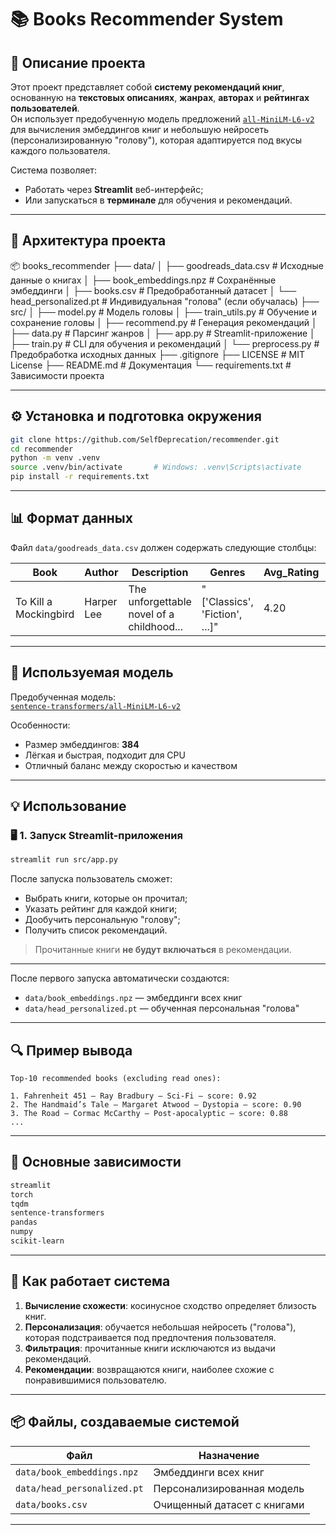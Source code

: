# 📚 Books Recommender System

## 🚀 Описание проекта

Этот проект представляет собой **систему рекомендаций книг**, основанную на **текстовых описаниях**, **жанрах**, **авторах** и **рейтингах пользователей**.  
Он использует предобученную модель предложений [`all-MiniLM-L6-v2`](https://huggingface.co/sentence-transformers/all-MiniLM-L6-v2) для вычисления эмбеддингов книг и небольшую нейросеть (персонализированную "голову"), которая адаптируется под вкусы каждого пользователя.

Система позволяет:
- Работать через **Streamlit** веб-интерфейс;
- Или запускаться в **терминале** для обучения и рекомендаций.

---

## 🧠 Архитектура проекта

📦 books_recommender
├── data/
│   ├── goodreads_data.csv   # Исходные данные о книгах
│   ├── book_embeddings.npz  # Сохранённые эмбеддинги
│   ├── books.csv            # Предобработанный датасет
│   └── head_personalized.pt # Индивидуальная "голова" (если обучалась)
├── src/
│   ├── model.py             # Модель головы
│   ├── train_utils.py       # Обучение и сохранение головы
│   ├── recommend.py         # Генерация рекомендаций
│   ├── data.py              # Парсинг жанров
│   ├── app.py               # Streamlit-приложение
│   ├── train.py             # CLI для обучения и рекомендаций
│   └── preprocess.py        # Предобработка исходных данных
├── .gitignore
├── LICENSE                  # MIT License
├── README.md                # Документация
└── requirements.txt         # Зависимости проекта

---

## ⚙️ Установка и подготовка окружения

```bash
git clone https://github.com/SelfDeprecation/recommender.git
cd recommender
python -m venv .venv
source .venv/bin/activate       # Windows: .venv\Scripts\activate
pip install -r requirements.txt
```

---

## 📊 Формат данных

Файл `data/goodreads_data.csv` должен содержать следующие столбцы:

| Book | Author | Description | Genres | Avg_Rating | Num_Ratings | URL |
|------|---------|------------|------------|----------|------|-----------|
| To Kill a Mockingbird | Harper Lee | The unforgettable novel of a childhood... | "['Classics', 'Fiction', ...]" | 4.20 | "5,691,311" | https://www.goodreads.com/book/show/2657.To_Kill_a_Mockingbird |


---

## 🧩 Используемая модель

Предобученная модель:  
[`sentence-transformers/all-MiniLM-L6-v2`](https://huggingface.co/sentence-transformers/all-MiniLM-L6-v2)

Особенности:
- Размер эмбеддингов: **384**
- Лёгкая и быстрая, подходит для CPU
- Отличный баланс между скоростью и качеством

---

## 💡 Использование

### 🖥️ 1. Запуск Streamlit-приложения

```bash
streamlit run src/app.py
```

После запуска пользователь сможет:
- Выбрать книги, которые он прочитал;
- Указать рейтинг для каждой книги;
- Дообучить персональную "голову";
- Получить список рекомендаций.

> Прочитанные книги **не будут включаться** в рекомендации.

---

После первого запуска автоматически создаются:
- `data/book_embeddings.npz` — эмбеддинги всех книг
- `data/head_personalized.pt` — обученная персональная "голова"

---

## 🔍 Пример вывода

```
Top-10 recommended books (excluding read ones):

1. Fahrenheit 451 — Ray Bradbury — Sci-Fi — score: 0.92
2. The Handmaid’s Tale — Margaret Atwood — Dystopia — score: 0.90
3. The Road — Cormac McCarthy — Post-apocalyptic — score: 0.88
...
```

---

## 🧰 Основные зависимости

```txt
streamlit
torch
tqdm
sentence-transformers
pandas
numpy
scikit-learn
```

---

## 🧠 Как работает система

1. **Вычисление схожести**: косинусное сходство определяет близость книг.
2. **Персонализация**: обучается небольшая нейросеть ("голова"), которая подстраивается под предпочтения пользователя.
3. **Фильтрация**: прочитанные книги исключаются из выдачи рекомендаций.
4. **Рекомендации**: возвращаются книги, наиболее схожие с понравившимися пользователю.

---

## 📦 Файлы, создаваемые системой

| Файл | Назначение |
|------|-------------|
| `data/book_embeddings.npz` | Эмбеддинги всех книг |
| `data/head_personalized.pt` | Персонализированная модель |
| `data/books.csv` | Очищенный датасет с книгами |

---
